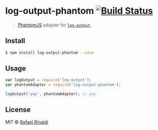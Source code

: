 # log-output-phantom [![Build Status](https://travis-ci.org/rafaelrinaldi/log-output-phantom.svg?branch=master)](https://travis-ci.org/rafaelrinaldi/log-output-phantom)

> [PhantomJS](http://phantomjs.org) adapter for [`log-output`](http://github.com/rafaelrinaldi/log-output).

## Install

```sh
$ npm install log-output-phantom --save
```

## Usage

```javascript
var logOutput = require('log-output');
var phantomAdapter = require('log-output-phantom');

logOutput('yay', phantomAdapter); // yay
```

## License

MIT © [Rafael Rinaldi](http://rinaldi.io)
